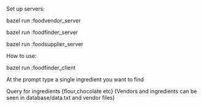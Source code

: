 Set up servers:

bazel run :foodvendor_server

bazel run :foodfinder_server

bazel run :foodsupplier_server


How to use:

bazel run :foodfinder_client

At the prompt type a single ingredient you want to find

Query for ingredients {flour,chocolate etc} (Vendors and ingredients can be seen in database/data.txt and vendor files)

